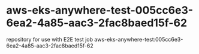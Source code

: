 # aws-eks-anywhere-test-005cc6e3-6ea2-4a85-aac3-2fac8baed15f-62
repository for use with E2E test job aws-eks-anywhere-test:005cc6e3-6ea2-4a85-aac3-2fac8baed15f-62
